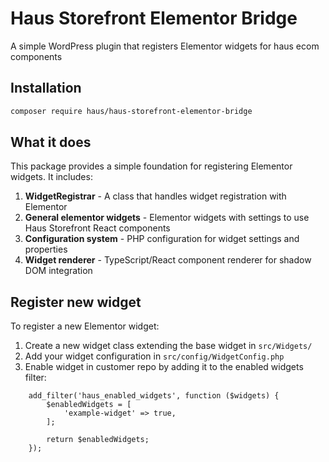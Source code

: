 # Haus Storefront Elementor Bridge

A simple WordPress plugin that registers Elementor widgets for haus ecom components

## Installation

```bash
composer require haus/haus-storefront-elementor-bridge
```

## What it does

This package provides a simple foundation for registering Elementor widgets. It includes:

1. **WidgetRegistrar** - A class that handles widget registration with Elementor
2. **General elementor widgets** - Elementor widgets with settings to use Haus Storefront React components
3. **Configuration system** - PHP configuration for widget settings and properties
4. **Widget renderer** - TypeScript/React component renderer for shadow DOM integration

## Register new widget

To register a new Elementor widget:

1. Create a new widget class extending the base widget in `src/Widgets/`
2. Add your widget configuration in `src/config/WidgetConfig.php`
3. Enable widget in customer repo by adding it to the enabled widgets filter:

```
    add_filter('haus_enabled_widgets', function ($widgets) {
        $enabledWidgets = [
            'example-widget' => true,
        ];

        return $enabledWidgets;
    });
```
